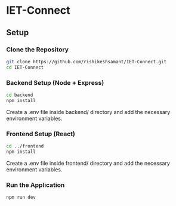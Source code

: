 # IET-Connect

## Setup 

### Clone the Repository
```bash
git clone https://github.com/rishikeshsamant/IET-Connect.git
cd IET-Connect
```

### Backend Setup (Node + Express)

```bash
cd backend 
npm install
```

Create a .env file inside backend/ directory and add the necessary environment variables.

### Frontend Setup (React)

```bash
cd ../frontend
npm install
```

Create a .env file inside frontend/ directory and add the necessary environment variables.

### Run the Application
```bash
npm run dev
```
